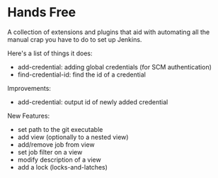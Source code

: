 Hands Free
===

A collection of extensions and plugins that aid with automating all the manual crap you have to do to set up Jenkins.

Here's a list of things it does:
* add-credential: adding global credentials (for SCM authentication)
* find-credential-id: find the id of a credential

Improvements:
* add-credential: output id of newly added credential

New Features:
* set path to the git executable
* add view (optionally to a nested view)
* add/remove job from view
* set job filter on a view
* modify description of a view
* add a lock (locks-and-latches)
